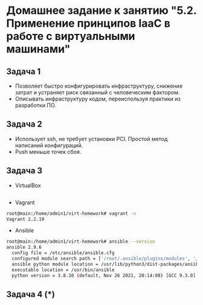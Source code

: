 
# Домашнее задание к занятию "5.2. Применение принципов IaaC в работе с виртуальными машинами"

## Задача 1

- Позволяет быстро конфигурировать инфраструктуру, снижение затрат и устраняет риск связанный с человеческим фактором.
- Описывать инфраструктуру кодом, переиспользуя практики из разработки ПО.

## Задача 2

- Использует ssh, не требует установки PCI. Простой метод написаний конфигураций.
- Push меньше точек сбоя.
## Задача 3

- VirtualBox
```bash

```
- Vagrant
```bash
root@main:/home/admin1/virt-homework# vagrant -v
Vagrant 2.2.19
```
- Ansible
```bash
root@main:/home/admin1/virt-homework# ansible --version
ansible 2.9.6
  config file = /etc/ansible/ansible.cfg
  configured module search path = ['/root/.ansible/plugins/modules', '/usr/share/ansible/plugins/modules']
  ansible python module location = /usr/lib/python3/dist-packages/ansible
  executable location = /usr/bin/ansible
  python version = 3.8.10 (default, Nov 26 2021, 20:14:08) [GCC 9.3.0]
```

## Задача 4 (*)

```bash

```
